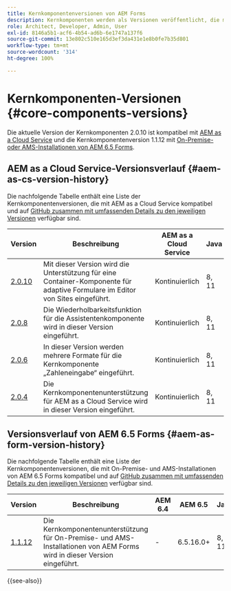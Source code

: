 ```yaml
---
title: Kernkomponentenversionen von AEM Forms
description: Kernkomponenten werden als Versionen veröffentlicht, die mehr als eine Version derselben Kernkomponenten enthalten können. In diesem Dokument wird erläutert, welche Versionen veröffentlicht werden und wie die Kompatibilität mit Kernkomponenten und AEM verstanden werden kann.
role: Architect, Developer, Admin, User
exl-id: 8146a5b1-acf6-4b54-ad6b-6e1747a137f6
source-git-commit: 13e802c510e165d3ef3da431e1e8b0fe7b35d801
workflow-type: tm+mt
source-wordcount: '314'
ht-degree: 100%

---
```


# Kernkomponenten-Versionen {#core-components-versions}

Die aktuelle Version der Kernkomponenten 2.0.10 ist kompatibel mit [AEM as a Cloud Service](https://experienceleague.adobe.com/docs/experience-manager-cloud-service/landing/home.html?lang=de) und die Kernkomponentenversion 1.1.12 mit [On-Premise- oder AMS-Installationen von AEM 6.5 Forms](https://experienceleague.adobe.com/docs/experience-manager-65/user-guide/home.html?lang=de).

## AEM as a Cloud Service-Versionsverlauf {#aem-as-cs-version-history}

Die nachfolgende Tabelle enthält eine Liste der Kernkomponentenversionen, die mit AEM as a Cloud Service kompatibel und auf [GitHub zusammen mit umfassenden Details zu den jeweiligen Versionen](https://github.com/adobe/aem-core-forms-components/releases) verfügbar sind.

| Version | Beschreibung | AEM as a Cloud Service | Java | Veröffentlichungsdatum |
|---|---|---|---|---|
| [2.0.10](https://github.com/adobe/aem-core-forms-components/releases/tag/core-forms-components-reactor-2.0.10) | Mit dieser Version wird die Unterstützung für eine Container-Komponente für adaptive Formulare im Editor von Sites eingeführt. | Kontinuierlich | 8, 11 | 17. März 2023 |
| [2.0.8](https://github.com/adobe/aem-core-forms-components/releases/tag/core-forms-components-reactor-2.0.8) | Die Wiederholbarkeitsfunktion für die Assistentenkomponente wird in dieser Version eingeführt. | Kontinuierlich | 8, 11 | 03. März 2023 |
| [2.0.6](https://github.com/adobe/aem-core-forms-components/releases/tag/core-forms-components-reactor-2.0.6) | In dieser Version werden mehrere Formate für die Kernkomponente „Zahleneingabe“ eingeführt. | Kontinuierlich | 8, 11 | 08. Februar 2023 |
| [2.0.4](https://github.com/adobe/aem-core-forms-components/releases/tag/core-forms-components-reactor-2.0.6) | Die Kernkomponentenunterstützung für AEM as a Cloud Service wird in dieser Version eingeführt. | Kontinuierlich | 8, 11 | 30. Januar 2023 |

## Versionsverlauf von AEM 6.5 Forms {#aem-as-form-version-history}

Die nachfolgende Tabelle enthält eine Liste der Kernkomponentenversionen, die mit On-Premise- und AMS-Installationen von AEM 6.5 Forms kompatibel und auf [GitHub zusammen mit umfassenden Details zu den jeweiligen Versionen](https://github.com/adobe/aem-core-forms-components/releases/tag/core-forms-components-reactor-1.1.12) verfügbar sind.

| Version | Beschreibung | AEM 6.4 | AEM 6.5 | Java | Veröffentlichungsdatum |
|---|---|---|---|---|---|
| [1.1.12](https://github.com/adobe/aem-core-forms-components/releases/tag/core-forms-components-reactor-1.1.12) | Die Kernkomponentenunterstützung für On-Premise- und AMS-Installationen von AEM Forms wird in dieser Version eingeführt. | - | 6.5.16.0+ | 8, 11 | 08. Februar 2023 |

{{see-also}}